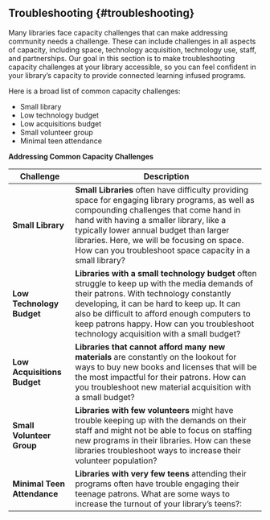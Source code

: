 ## Troubleshooting {#troubleshooting}

Many libraries face capacity challenges that can make addressing community needs a challenge. These can include challenges in all aspects of capacity, including space, technology acquisition, technology use, staff, and partnerships. Our goal in this section is to make troubleshooting capacity challenges at your library accessible, so you can feel confident in your library’s capacity to provide connected learning infused programs.

Here is a broad list of common capacity challenges:

*   Small library
*   Low technology budget
*   Low acquisitions budget
*   Small volunteer group
*   Minimal teen attendance

**Addressing Common Capacity Challenges**

|Challenge|Description|
| --- | --- |
| **Small Library** | **Small Libraries** often have difficulty providing space for engaging library programs, as well as compounding challenges that come hand in hand with having a smaller library, like a typically lower annual budget than larger libraries. Here, we will be focusing on space. How can you troubleshoot space capacity in a small library? |
| **Low Technology Budget** | **Libraries with a small technology budget** often struggle to keep up with the media demands of their patrons. With technology constantly developing, it can be hard to keep up. It can also be difficult to afford enough computers to keep patrons happy. How can you troubleshoot technology acquisition with a small budget? |
| **Low Acquisitions Budget** | **Libraries that cannot afford many new materials** are constantly on the lookout for ways to buy new books and licenses that will be the most impactful for their patrons. How can you troubleshoot new material acquisition with a small budget? |
| **Small Volunteer Group** | **Libraries with few volunteers** might have trouble keeping up with the demands on their staff and might not be able to focus on staffing new programs in their libraries. How can these libraries troubleshoot ways to increase their volunteer population? |
| **Minimal Teen Attendance** | **Libraries with very few teens** attending their programs often have trouble engaging their teenage patrons. What are some ways to increase the turnout of your library’s teens?: |